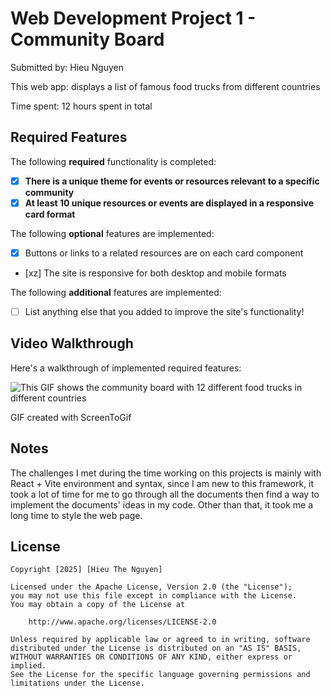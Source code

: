 # Web Development Project 1 - Community Board

Submitted by: Hieu Nguyen

This web app: displays a list of famous food trucks from different countries

Time spent: 12 hours spent in total

## Required Features

The following **required** functionality is completed:

- [x] **There is a unique theme for events or resources relevant to a specific community**
- [x] **At least 10 unique resources or events are displayed in a responsive card format**

The following **optional** features are implemented:

- [x] Buttons or links to a related resources are on each card component
- [xz] The site is responsive for both desktop and mobile formats

The following **additional** features are implemented:

* [ ] List anything else that you added to improve the site's functionality!

## Video Walkthrough

Here's a walkthrough of implemented required features:

<img src='https://media2.giphy.com/media/v1.Y2lkPTc5MGI3NjExcDY0OWR6djZsa2x4YjdjNnU5dXg1b2E1eWJ4dHd3YXFram5idnJzbyZlcD12MV9pbnRlcm5hbF9naWZfYnlfaWQmY3Q9Zw/bOlzEMrYJbMxXOOs5e/giphy.gif' title='Food Truck Project' width='' alt='This GIF shows the community board with 12 different food trucks in different countries' />

<!-- Replace this with whatever GIF tool you used! -->
GIF created with ScreenToGif  
<!-- Recommended tools:
[Kap](https://getkap.co/) for macOS
[ScreenToGif](https://www.screentogif.com/) for Windows
[peek](https://github.com/phw/peek) for Linux. -->

## Notes

The challenges I met during the time working on this projects is mainly with React + Vite environment and syntax, since I am new to this framework, it took a lot of time for me to go through all the documents then find a way to implement the documents' ideas in my code. Other than that, it took me a long time to style the web page. 

## License

    Copyright [2025] [Hieu The Nguyen]

    Licensed under the Apache License, Version 2.0 (the "License");
    you may not use this file except in compliance with the License.
    You may obtain a copy of the License at

        http://www.apache.org/licenses/LICENSE-2.0

    Unless required by applicable law or agreed to in writing, software
    distributed under the License is distributed on an "AS IS" BASIS,
    WITHOUT WARRANTIES OR CONDITIONS OF ANY KIND, either express or implied.
    See the License for the specific language governing permissions and
    limitations under the License.

